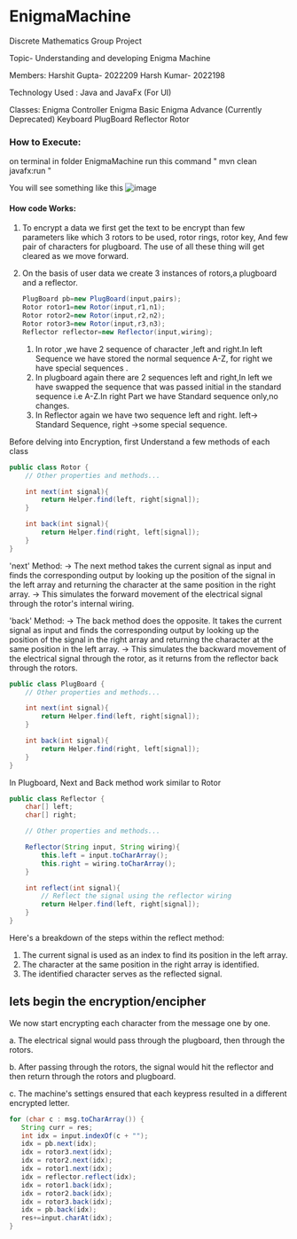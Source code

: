 # EnigmaMachine
Discrete Mathematics
Group Project

Topic- Understanding and developing Enigma Machine

Members:
Harshit Gupta- 2022209
Harsh Kumar- 2022198

Technology Used : Java and JavaFx (For UI)

Classes:
Enigma Controller
Enigma Basic
Enigma Advance (Currently Deprecated)
Keyboard
PlugBoard
Reflector
Rotor
### How to Execute:
on terminal in folder EnigmaMachine run this command " mvn clean javafx:run "

You will see something like this
![image](https://github.com/Harshit22209/EnigmaMachine/assets/119040511/0c91dcc6-5714-41ce-a2af-26cf9b8982c8)

#### How code Works:


1. To encrypt a data we first get the text to be encrypt than few parameters like which 3 rotors to be used, rotor rings, rotor key, And few pair of characters for plugboard. The use of all these thing will get cleared as we move forward.
   
2. On the basis of user data we create 3 instances of rotors,a plugboard and a reflector.
   ```Java
   PlugBoard pb=new PlugBoard(input,pairs);
   Rotor rotor1=new Rotor(input,r1,n1);
   Rotor rotor2=new Rotor(input,r2,n2);
   Rotor rotor3=new Rotor(input,r3,n3);
   Reflector reflector=new Reflector(input,wiring);
   ```
   1. In rotor ,we have 2 sequence of character ,left and right.In left Sequence we have stored the normal sequence A-Z, 
     for right we have special sequences .
   2. In plugboard again there are 2 sequences left and right,In left we have swapped the sequence that was passed initial
    in the standard sequence i.e A-Z.In right Part we have Standard sequence only,no changes.
   3. In Reflector again we have two sequence left and right. left-> Standard Sequence, right ->some special sequence.

Before delving into Encryption, first Understand a few methods of each class


```Java
public class Rotor {
    // Other properties and methods...

    int next(int signal){
        return Helper.find(left, right[signal]);
    }

    int back(int signal){
        return Helper.find(right, left[signal]);
    }
}

```
'next' Method:
-> The next method takes the current signal as input and finds the corresponding output by looking up the position of the signal in the left array and returning the character at the same position in the right array.
-> This simulates the forward movement of the electrical signal through the rotor's internal wiring.

'back' Method:
-> The back method does the opposite. It takes the current signal as input and finds the corresponding output by looking up the position of the signal in the right array and returning the character at the same position in the left array.
-> This simulates the backward movement of the electrical signal through the rotor, as it returns from the reflector back through the rotors.
```Java
public class PlugBoard {
    // Other properties and methods...

    int next(int signal){
        return Helper.find(left, right[signal]);
    }

    int back(int signal){
        return Helper.find(right, left[signal]);
    }
}

```
In Plugboard, Next and Back method work similar to Rotor


```Java
public class Reflector {
    char[] left;
    char[] right;

    // Other properties and methods...

    Reflector(String input, String wiring){
        this.left = input.toCharArray();
        this.right = wiring.toCharArray();
    }

    int reflect(int signal){
        // Reflect the signal using the reflector wiring
        return Helper.find(left, right[signal]);
    }
}
```
Here's a breakdown of the steps within the reflect method:

1. The current signal is used as an index to find its position in the left array.
2. The character at the same position in the right array is identified.
3. The identified character serves as the reflected signal.

## lets begin the encryption/encipher

We now start encrypting each character from the message one by one.

a. The electrical signal would pass through the plugboard, then through the rotors.

b. After passing through the rotors, the signal would hit the reflector and then return through the rotors and plugboard.

c. The machine's settings ensured that each keypress resulted in a different encrypted letter.

```Java
for (char c : msg.toCharArray()) {
   String curr = res;
   int idx = input.indexOf(c + "");
   idx = pb.next(idx);
   idx = rotor3.next(idx);
   idx = rotor2.next(idx);
   idx = rotor1.next(idx);
   idx = reflector.reflect(idx);
   idx = rotor1.back(idx);
   idx = rotor2.back(idx);
   idx = rotor3.back(idx);
   idx = pb.back(idx);
   res+=input.charAt(idx);
}
```
 






